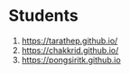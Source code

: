 # Students

1. https://tarathep.github.io/
2. https://chakkrid.github.io/
3. https://pongsiritk.github.io
